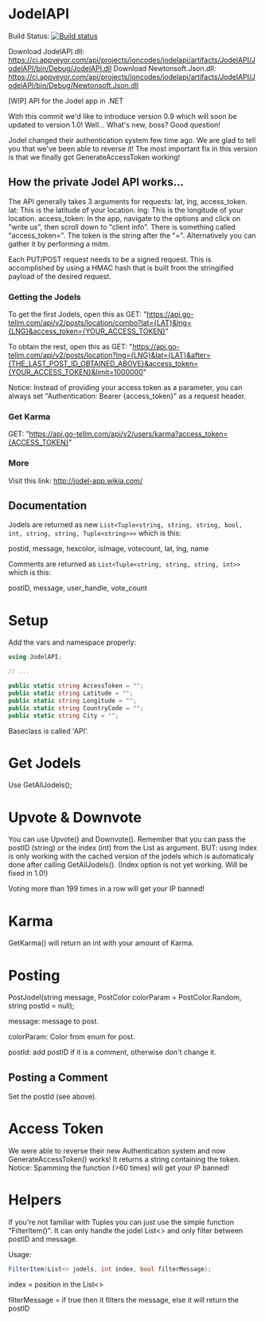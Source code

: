 # JodelAPI

Build Status: [![Build status](https://ci.appveyor.com/api/projects/status/2dx3f591ubmp978t/branch/master?svg=true)](https://ci.appveyor.com/project/ioncodes/jodelapi/branch/master)

Download JodelAPI.dll: https://ci.appveyor.com/api/projects/ioncodes/jodelapi/artifacts/JodelAPI/JodelAPI/bin/Debug/JodelAPI.dll
Download Newtonsoft.Json.dll: https://ci.appveyor.com/api/projects/ioncodes/jodelapi/artifacts/JodelAPI/JodelAPI/bin/Debug/Newtonsoft.Json.dll

[WIP] API for the Jodel app in .NET

With this commit we'd like to introduce version 0.9 which will soon be updated to version 1.0!
Well... What's new, boss? Good question!

Jodel changed their authentication system few time ago. We are glad to tell you that we've been able to reverse it! The most important fix in this version is that we finally got GenerateAccessToken working!

## How the private Jodel API works...

The API generally takes 3 arguments for requests: lat, lng, access_token.
lat: This is the latitude of your location.
lng: This is the longitude of your location.
access_token: In the app, navigate to the options and click on "write us", then scroll down to "client info". There is something called "access_token=". The token is the string after the "=". Alternatively you can gather it by performing a mitm.

Each PUT/POST request needs to be a signed request. This is accomplished by using a HMAC hash that is built from the stringified payload of the desired request.


### Getting the Jodels

To get the first Jodels, open this as GET: "https://api.go-tellm.com/api/v2/posts/location/combo?lat={LAT}&lng={LNG}&access_token={YOUR_ACCESS_TOKEN}"

To obtain the rest, open this as GET:
"https://api.go-tellm.com/api/v2/posts/location?lng={LNG}&lat={LAT}&after={THE_LAST_POST_ID_OBTAINED_ABOVE}&access_token={YOUR_ACCESS_TOKEN}&limit=1000000"

Notice: Instead of providing your access token as a parameter, you can always set "Authentication: Bearer {access_token}" as a request header.

### Get Karma

GET: "https://api.go-tellm.com/api/v2/users/karma?access_token={ACCESS_TOKEN}"


### More

Visit this link: http://jodel-app.wikia.com/


## Documentation

Jodels are returned as new ```List<Tuple<string, string, string, bool, int, string, string, Tuple<string>>>``` which is this:

postid, message, hexcolor, isImage, votecount, lat, lng, name


Comments are returned as ```List<Tuple<string, string, string, int>>``` which is this:

postID, message, user_handle, vote_count

# Setup

Add the vars and namespace properly:

```c#
using JodelAPI;

// ...

public static string AccessToken = "";
public static string Latitude = "";
public static string Longitude = "";
public static string CountryCode = "";
public static string City = "";
```

Baseclass is called 'API'.

# Get Jodels

Use GetAllJodels();


# Upvote & Downvote

You can use Upvote() and Downvote(). Remember that you can pass the postID (string) or the index (int) from the List as argument.
BUT: using index is only working with the cached version of the jodels which is automaticaly done after calling GetAllJodels(). (Index option is not yet working. Will be fixed in 1.0!)

Voting more than 199 times in a row will get your IP banned!

# Karma

GetKarma() will return an int with your amount of Karma.


# Posting

PostJodel(string message, PostColor colorParam = PostColor.Random, string postId = null);

message: message to post.

colorParam: Color from enum for post.

postId: add postID if it is a comment, otherwise don't change it.


## Posting a Comment

Set the postId (see above).


# Access Token

We were able to reverse their new Authentication system and now GenerateAccessToken() works! It returns a string containing the token.
Notice: Spamming the function (>60 times) will get your IP banned!


# Helpers

If you're not familiar with Tuples you can just use the simple function "FilterItem()". It can only handle the jodel List<> and only filter between postID and message.

Usage:
```c#
FilterItem(List<> jodels, int index, bool filterMessage);
```
index = position in the List<>

filterMessage = if true then it filters the message, else it will return the postID
